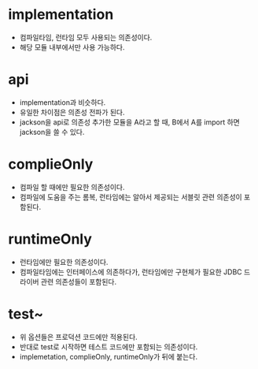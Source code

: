 # implementation

- 컴파일타임, 런타임 모두 사용되는 의존성이다.
- 해당 모듈 내부에서만 사용 가능하다.

# api

- implementation과 비슷하다.
- 유일한 차이점은 의존성 전파가 된다.
- jackson을 api로 의존성 추가한 모듈을 A라고 할 때, B에서 A를 import 하면 jackson을 쓸 수 있다.

# complieOnly

- 컴파일 할 때에만 필요한 의존성이다.
- 컴파일에 도움을 주는 롬복, 런타임에는 알아서 제공되는 서블릿 관련 의존성이 포함된다.

# runtimeOnly

- 런타임에만 필요한 의존성이다.
- 컴파일타임에는 인터페이스에 의존하다가, 런타임에만 구현체가 필요한 JDBC 드라이버 관련 의존성들이 포함된다.

# test~

- 위 옵션들은 프로덕션 코드에만 적용된다.
- 반대로 test로 시작하면 테스트 코드에만 포함되는 의존성이다.
- implemetation, complieOnly, runtimeOnly가 뒤에 붙는다.